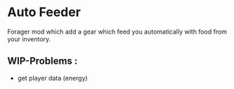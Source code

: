 # Auto Feeder
Forager mod which add a gear which feed you automatically with food from your inventory.

## WIP-Problems :
* get player data (energy)

